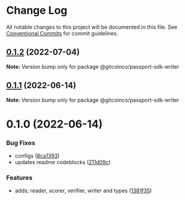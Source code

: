 # Change Log

All notable changes to this project will be documented in this file.
See [Conventional Commits](https://conventionalcommits.org) for commit guidelines.

## [0.1.2](https://github.com/gitcoinco/passport-sdk/compare/@gitcoinco/passport-sdk-writer@0.1.1...@gitcoinco/passport-sdk-writer@0.1.2) (2022-07-04)

**Note:** Version bump only for package @gitcoinco/passport-sdk-writer





## [0.1.1](https://github.com/gitcoinco/passport-sdk/compare/@gitcoinco/passport-sdk-writer@0.1.0...@gitcoinco/passport-sdk-writer@0.1.1) (2022-06-14)

**Note:** Version bump only for package @gitcoinco/passport-sdk-writer





# 0.1.0 (2022-06-14)


### Bug Fixes

* configs ([8ca1393](https://github.com/gitcoinco/passport-sdk/commit/8ca13939a384fab17945d1ae84bb66a45d7b9cd7))
* updates readme codeblocks ([211d09c](https://github.com/gitcoinco/passport-sdk/commit/211d09c8f239984bda7de9431c5cb67e359f8c31))


### Features

* adds; reader, scorer, verifier, writer and types ([1381f35](https://github.com/gitcoinco/passport-sdk/commit/1381f356081e64598de8bbc426b95658665d9871))
